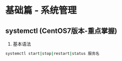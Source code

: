 # 基础篇 - 系统管理
## systemctl (CentOS7版本-重点掌握)
1) 基本语法
```bash
systemctl start|stop|restart|status 服务名
```
